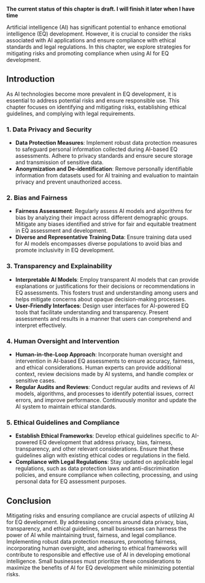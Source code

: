 **The current status of this chapter is draft. I will finish it later when I have time**

Artificial intelligence (AI) has significant potential to enhance emotional intelligence (EQ) development. However, it is crucial to consider the risks associated with AI applications and ensure compliance with ethical standards and legal regulations. In this chapter, we explore strategies for mitigating risks and promoting compliance when using AI for EQ development.

Introduction
------------

As AI technologies become more prevalent in EQ development, it is essential to address potential risks and ensure responsible use. This chapter focuses on identifying and mitigating risks, establishing ethical guidelines, and complying with legal requirements.

### 1. Data Privacy and Security

* **Data Protection Measures**: Implement robust data protection measures to safeguard personal information collected during AI-based EQ assessments. Adhere to privacy standards and ensure secure storage and transmission of sensitive data.
* **Anonymization and De-identification**: Remove personally identifiable information from datasets used for AI training and evaluation to maintain privacy and prevent unauthorized access.

### 2. Bias and Fairness

* **Fairness Assessment**: Regularly assess AI models and algorithms for bias by analyzing their impact across different demographic groups. Mitigate any biases identified and strive for fair and equitable treatment in EQ assessment and development.
* **Diverse and Representative Training Data**: Ensure training data used for AI models encompasses diverse populations to avoid bias and promote inclusivity in EQ development.

### 3. Transparency and Explainability

* **Interpretable AI Models**: Employ transparent AI models that can provide explanations or justifications for their decisions or recommendations in EQ assessments. This fosters trust and understanding among users and helps mitigate concerns about opaque decision-making processes.
* **User-Friendly Interfaces**: Design user interfaces for AI-powered EQ tools that facilitate understanding and transparency. Present assessments and results in a manner that users can comprehend and interpret effectively.

### 4. Human Oversight and Intervention

* **Human-in-the-Loop Approach**: Incorporate human oversight and intervention in AI-based EQ assessments to ensure accuracy, fairness, and ethical considerations. Human experts can provide additional context, review decisions made by AI systems, and handle complex or sensitive cases.
* **Regular Audits and Reviews**: Conduct regular audits and reviews of AI models, algorithms, and processes to identify potential issues, correct errors, and improve performance. Continuously monitor and update the AI system to maintain ethical standards.

### 5. Ethical Guidelines and Compliance

* **Establish Ethical Frameworks**: Develop ethical guidelines specific to AI-powered EQ development that address privacy, bias, fairness, transparency, and other relevant considerations. Ensure that these guidelines align with existing ethical codes or regulations in the field.
* **Compliance with Legal Regulations**: Stay updated on applicable legal regulations, such as data protection laws and anti-discrimination policies, and ensure compliance when collecting, processing, and using personal data for EQ assessment purposes.

Conclusion
----------

Mitigating risks and ensuring compliance are crucial aspects of utilizing AI for EQ development. By addressing concerns around data privacy, bias, transparency, and ethical guidelines, small businesses can harness the power of AI while maintaining trust, fairness, and legal compliance. Implementing robust data protection measures, promoting fairness, incorporating human oversight, and adhering to ethical frameworks will contribute to responsible and effective use of AI in developing emotional intelligence. Small businesses must prioritize these considerations to maximize the benefits of AI for EQ development while minimizing potential risks.
